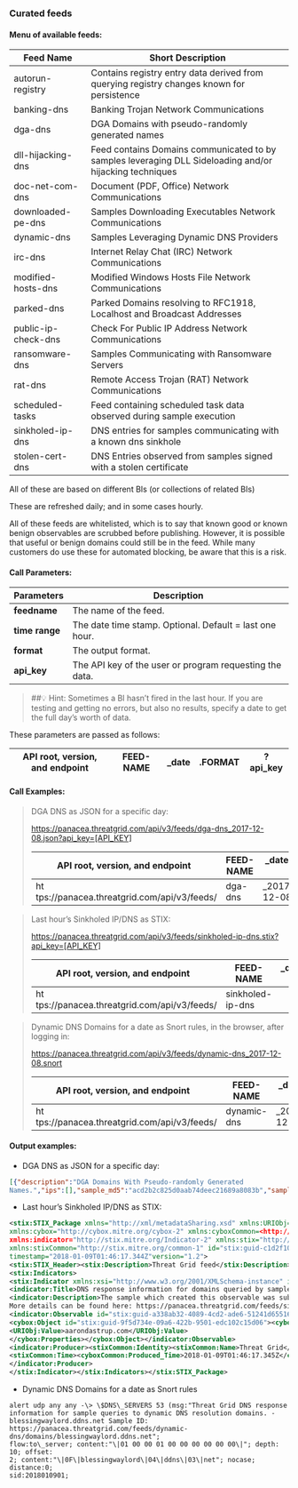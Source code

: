 ### Curated feeds
#### Menu of available feeds:
|Feed Name           | Short Description                                                                                       |
|---------------------|---------------------------------------------------------------------------------------------------------|
| autorun-registry    | Contains registry entry data derived from querying registry changes known for persistence               |
| banking-dns         | Banking Trojan Network Communications                                                                   |
| dga-dns             | DGA Domains with pseudo-randomly generated names                                                        |
| dll-hijacking-dns   | Feed contains Domains communicated to by samples leveraging DLL Sideloading and/or hijacking techniques |
| doc-net-com-dns     | Document (PDF, Office) Network Communications                                                           |
| downloaded-pe-dns   | Samples Downloading Executables Network Communications                                                  |
| dynamic-dns         | Samples Leveraging Dynamic DNS Providers                                                                |
| irc-dns             | Internet Relay Chat (IRC) Network Communications                                                        |
| modified-hosts-dns  | Modified Windows Hosts File Network Communications                                                      |
| parked-dns          | Parked Domains resolving to RFC1918, Localhost and Broadcast Addresses                                  |
| public-ip-check-dns | Check For Public IP Address Network Communications                                                      |
| ransomware-dns      | Samples Communicating with Ransomware Servers                                                           |
| rat-dns             | Remote Access Trojan (RAT) Network Communications                                                       |
| scheduled-tasks     | Feed containing scheduled task data observed during sample execution                                    |
| sinkholed-ip-dns    | DNS entries for samples communicating with a known dns sinkhole                                         |
| stolen-cert-dns     | DNS Entries observed from samples signed with a stolen certificate                                      |

All of these are based on different BIs (or collections of related BIs)

These are refreshed daily; and in some cases hourly.

All of these feeds are whitelisted, which is to say that known good or known
benign observables are scrubbed before publishing. However, it is possible that
useful or benign domains could still be in the feed. While many customers do use
these for automated blocking, be aware that this is a risk.

#### Call Parameters:

| **Parameters** | **Description**                                         | 
|----------------|---------------------------------------------------------|
| **feedname**   | The name of the feed.                                   |
| **time range** | The date time stamp. Optional. Default = last one hour. |
| **format**     | The output format.                                      |
| **api\_key**   | The API key of the user or program requesting the data. |

>##&#128161;
>Hint: Sometimes a BI hasn’t fired in the last hour. If you are testing and getting no errors, but also no results, specify a date to get the full day’s worth of data.

These parameters are passed as follows:

|API root, version, and endpoint|FEED-NAME|_date|.FORMAT|?api_key|
|------|----------|---------|---------|----------|


#### Call Examples:

> DGA DNS as JSON for a specific day:
> 
> https://panacea.threatgrid.com/api/v3/feeds/dga-dns_2017-12-08.json?api_key=[API_KEY]
>
> |API root, version, and endpoint    |FEED-NAME|_date     |.FORMAT|?api_key|
> |-----------------------------------|-----------|------------|---------|----------|
> |ht&#8203;tps://panacea.threatgrid.com/api/v3/feeds/|dga-dns|_2017-12-08|.json|?api_key=[API_KEY]|

> Last hour’s Sinkholed IP/DNS as STIX:
>
> https://panacea.threatgrid.com/api/v3/feeds/sinkholed-ip-dns.stix?api_key=[API_KEY]
>
> |API root, version, and endpoint     |FEED-NAME|_date    |.FORMAT|?api_key|
> |-----------------------------------|-----------|------------|---------|----------|
> |ht&#8203;tps://panacea.threatgrid.com/api/v3/feeds/|sinkholed-ip-dns||.stix|?api_key=[API_KEY]

> Dynamic DNS Domains for a date as Snort rules, in the browser, after logging in:
>
> https://panacea.threatgrid.com/api/v3/feeds/dynamic-dns_2017-12-08.snort
> 
> |API root, version, and endpoint   |FEED-NAME|_date     |.FORMAT|?api_key|
> |-----------------------------------|-----------|------------|---------|----------|
> |ht&#8203;tps://panacea.threatgrid.com/api/v3/feeds/|dynamic-dns|_2017-12-08|.snort||



#### Output examples:

-   DGA DNS as JSON for a specific day:
```json
[{"description":"DGA Domains With Pseudo-randomly Generated
Names.","ips":[],"sample_md5":"acd2b2c825d0aab74deec21689a8083b","sample":"https://panacea.threatgrid.com/feeds/dga-dns/samples/a9be440b8dcce0976014f0cf135e989c","sample_sha256":"ac94c3aac541da704a7499cd1b819f416c370d5ec743420d3ebd0d700e52de64","info":"https://panacea.threatgrid.com/feeds/dga-dns/domains/uoddxmt.ru","domain":"uoddxmt.ru","sample_sha1":"6b840f854c316bda04e58a18613a815f5feef8fd","timestamp":"2017-12-08T00:28:01Z"}]
```
-   Last hour’s Sinkholed IP/DNS as STIX:
```xml
<stix:STIX_Package xmlns="http://xml/metadataSharing.xsd" xmlns:URIObj="http://cybox.mitre.org/objects#URIObject-2" 
xmlns:cybox="http://cybox.mitre.org/cybox-2" xmlns:cyboxCommon=<http://cybox.mitre.org/common-2>
xmlns:indicator="http://stix.mitre.org/Indicator-2" xmlns:stix="http://stix.mitre.org/stix-1" 
xmlns:stixCommon="http://stix.mitre.org/common-1" id="stix:guid-c1d2f10a-dc7f-469a-bfbd-8acffc2928c7" 
timestamp="2018-01-09T01:46:17.344Z"version="1.2">
<stix:STIX_Header><stix:Description>Threat Grid feed</stix:Description></stix:STIX_Header>
<stix:Indicators>
<stix:Indicator xmlns:xsi="http://www.w3.org/2001/XMLSchema-instance" id="stix:guid-44cc5cfd-72aa-48db-be04-f9c25f11e7d8" timestamp="2017-12-01T19:11:45Z" xsi:type="indicator:IndicatorType">
<indicator:Title>DNS response information for domains queried by samples contacting sinkholed IP addresses.</indicator:Title>
<indicator:Description>The sample which created this observable was submitted at 2017-12-01T19:11:45Z.
More details can be found here: https://panacea.threatgrid.com/feeds/sinkholed-ip-dns/domains/aarondastrup.com</indicator:Description>
<indicator:Observable id="stix:guid-a338ab32-4089-4cd2-ade6-51241d65516c">
<cybox:Object id="stix:guid-9f5d734e-09a6-422b-9501-edc102c15d06"><cybox:Properties type="Domain Name" xsi:type="URIObj:URIObjectType">
<URIObj:Value>aarondastrup.com</URIObj:Value>
</cybox:Properties></cybox:Object></indicator:Observable>
<indicator:Producer><stixCommon:Identity><stixCommon:Name>Threat Grid</stixCommon:Name></stixCommon:Identity>
<stixCommon:Time><cyboxCommon:Produced_Time>2018-01-09T01:46:17.345Z</cyboxCommon:Produced_Time></stixCommon:Time>
</indicator:Producer>
</stix:Indicator></stix:Indicators></stix:STIX_Package>
```
-   Dynamic DNS Domains for a date as Snort rules
```
alert udp any any -\> \$DNS\_SERVERS 53 (msg:"Threat Grid DNS response
information for sample queries to dynamic DNS resolution domains. -
blessingwaylord.ddns.net Sample ID:
https://panacea.threatgrid.com/feeds/dynamic-dns/domains/blessingwaylord.ddns.net";
flow:to\_server; content:"\|01 00 00 01 00 00 00 00 00 00\|"; depth: 10; offset:
2; content:"\|0F\|blessingwaylord\|04\|ddns\|03\|net"; nocase; distance:0;
sid:2018010901;
```
